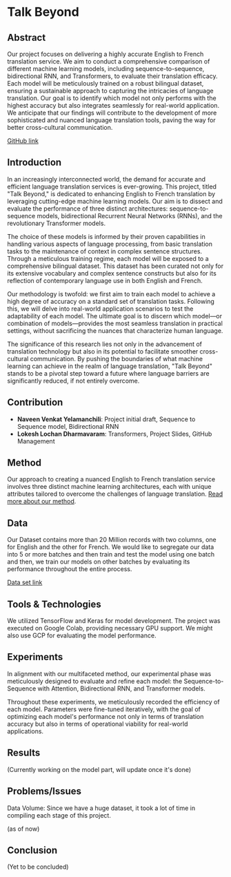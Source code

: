 # Talk Beyond

## Abstract

Our project focuses on delivering a highly accurate English to French translation service. We aim to conduct a comprehensive comparison of different machine learning models, including sequence-to-sequence, bidirectional RNN, and Transformers, to evaluate their translation efficacy. Each model will be meticulously trained on a robust bilingual dataset, ensuring a sustainable approach to capturing the intricacies of language translation. Our goal is to identify which model not only performs with the highest accuracy but also integrates seamlessly for real-world application. We anticipate that our findings will contribute to the development of more sophisticated and nuanced language translation tools, paving the way for better cross-cultural communication.

[GitHub link](#https://github.com/naveen-1609/Talk_Beyond)

## Introduction

In an increasingly interconnected world, the demand for accurate and efficient language translation services is ever-growing. This project, titled "Talk Beyond," is dedicated to enhancing English to French translation by leveraging cutting-edge machine learning models. Our aim is to dissect and evaluate the performance of three distinct architectures: sequence-to-sequence models, bidirectional Recurrent Neural Networks (RNNs), and the revolutionary Transformer models.

The choice of these models is informed by their proven capabilities in handling various aspects of language processing, from basic translation tasks to the maintenance of context in complex sentence structures. Through a meticulous training regime, each model will be exposed to a comprehensive bilingual dataset. This dataset has been curated not only for its extensive vocabulary and complex sentence constructs but also for its reflection of contemporary language use in both English and French.

Our methodology is twofold: we first aim to train each model to achieve a high degree of accuracy on a standard set of translation tasks. Following this, we will delve into real-world application scenarios to test the adaptability of each model. The ultimate goal is to discern which model—or combination of models—provides the most seamless translation in practical settings, without sacrificing the nuances that characterize human language.

The significance of this research lies not only in the advancement of translation technology but also in its potential to facilitate smoother cross-cultural communication. By pushing the boundaries of what machine learning can achieve in the realm of language translation, "Talk Beyond" stands to be a pivotal step toward a future where language barriers are significantly reduced, if not entirely overcome.

## Contribution

- **Naveen Venkat Yelamanchili**: Project initial draft, Sequence to Sequence model, Bidirectional RNN
- **Lokesh Lochan Dharmavaram**: Transformers, Project Slides, GitHub Management

## Method

Our approach to creating a nuanced English to French translation service involves three distinct machine learning architectures, each with unique attributes tailored to overcome the challenges of language translation. [Read more about our method](#).

## Data

Our Dataset contains more than 20 Million records with two columns, one for English and the other for French. We would like to segregate our data into 5 or more batches and then train and test the model using one batch and then, we train our models on other batches by evaluating its performance throughout the entire process.

[Data set link](#)

## Tools & Technologies

We utilized TensorFlow and Keras for model development. The project was executed on Google Colab, providing necessary GPU support. We might also use GCP for evaluating the model performance.

## Experiments

In alignment with our multifaceted method, our experimental phase was meticulously designed to evaluate and refine each model: the Sequence-to-Sequence with Attention, Bidirectional RNN, and Transformer models.

Throughout these experiments, we meticulously recorded the efficiency of each model. Parameters were fine-tuned iteratively, with the goal of optimizing each model's performance not only in terms of translation accuracy but also in terms of operational viability for real-world applications.

## Results

(Currently working on the model part, will update once it's done)

## Problems/Issues

Data Volume: Since we have a huge dataset, it took a lot of time in compiling each stage of this project.

(as of now)

## Conclusion

(Yet to be concluded)
